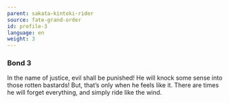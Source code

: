 ```yaml
---
parent: sakata-kintoki-rider
source: fate-grand-order
id: profile-3
language: en
weight: 3
---
```


### Bond 3

In the name of justice, evil shall be punished!
He will knock some sense into those rotten bastards!
But, that’s only when he feels like it. There are times he will forget everything, and simply ride like the wind.
